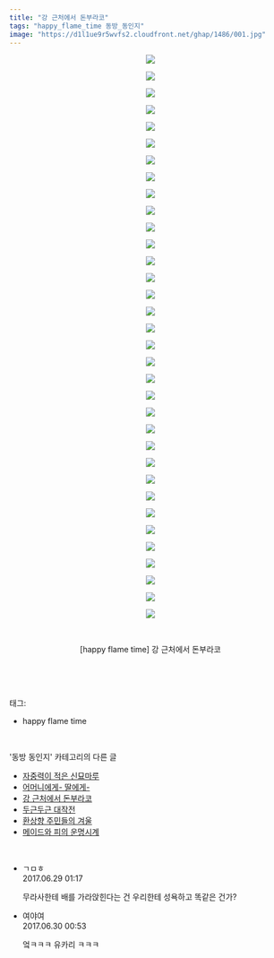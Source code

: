```yaml
---
title: "강 근처에서 돈부라코"
tags: "happy_flame_time 동방_동인지"
image: "https://d1l1ue9r5wvfs2.cloudfront.net/ghap/1486/001.jpg"
---
```

<div class="article">
<p style="text-align: center; clear: none; float: none;"><img src="{{ site.imgserver9 }}/ghap/1486/001.jpg"/></p>
<p style="text-align: center; clear: none; float: none;"><img src="{{ site.imgserver9 }}/ghap/1486/002.jpg"/></p>
<p style="text-align: center; clear: none; float: none;"><img src="{{ site.imgserver9 }}/ghap/1486/003.jpg"/></p>
<p style="text-align: center; clear: none; float: none;"><img src="{{ site.imgserver9 }}/ghap/1486/004.jpg"/></p>
<p style="text-align: center; clear: none; float: none;"><img src="{{ site.imgserver9 }}/ghap/1486/005.jpg"/></p>
<p style="text-align: center; clear: none; float: none;"><img src="{{ site.imgserver9 }}/ghap/1486/006.jpg"/></p>
<p style="text-align: center; clear: none; float: none;"><img src="{{ site.imgserver9 }}/ghap/1486/007.jpg"/></p>
<p style="text-align: center; clear: none; float: none;"><img src="{{ site.imgserver9 }}/ghap/1486/008.jpg"/></p>
<p style="text-align: center; clear: none; float: none;"><img src="{{ site.imgserver9 }}/ghap/1486/009.jpg"/></p>
<p style="text-align: center; clear: none; float: none;"><img src="{{ site.imgserver9 }}/ghap/1486/010.jpg"/></p>
<p style="text-align: center; clear: none; float: none;"><img src="{{ site.imgserver9 }}/ghap/1486/011.jpg"/></p>
<p style="text-align: center; clear: none; float: none;"><img src="{{ site.imgserver9 }}/ghap/1486/012.jpg"/></p>
<p style="text-align: center; clear: none; float: none;"><img src="{{ site.imgserver9 }}/ghap/1486/013.jpg"/></p>
<p style="text-align: center; clear: none; float: none;"><img src="{{ site.imgserver9 }}/ghap/1486/014.jpg"/></p>
<p style="text-align: center; clear: none; float: none;"><img src="{{ site.imgserver9 }}/ghap/1486/015.jpg"/></p>
<p style="text-align: center; clear: none; float: none;"><img src="{{ site.imgserver9 }}/ghap/1486/016.jpg"/></p>
<p style="text-align: center; clear: none; float: none;"><img src="{{ site.imgserver9 }}/ghap/1486/017.jpg"/></p>
<p style="text-align: center; clear: none; float: none;"><img src="{{ site.imgserver9 }}/ghap/1486/018.jpg"/></p>
<p style="text-align: center; clear: none; float: none;"><img src="{{ site.imgserver9 }}/ghap/1486/019.jpg"/></p>
<p style="text-align: center; clear: none; float: none;"><img src="{{ site.imgserver9 }}/ghap/1486/020.jpg"/></p>
<p style="text-align: center; clear: none; float: none;"><img src="{{ site.imgserver9 }}/ghap/1486/021.jpg"/></p>
<p style="text-align: center; clear: none; float: none;"><img src="{{ site.imgserver9 }}/ghap/1486/022.jpg"/></p>
<p style="text-align: center; clear: none; float: none;"><img src="{{ site.imgserver9 }}/ghap/1486/023.jpg"/></p>
<p style="text-align: center; clear: none; float: none;"><img src="{{ site.imgserver9 }}/ghap/1486/024.jpg"/></p>
<p style="text-align: center; clear: none; float: none;"><img src="{{ site.imgserver9 }}/ghap/1486/025.jpg"/></p>
<p style="text-align: center; clear: none; float: none;"><img src="{{ site.imgserver9 }}/ghap/1486/026.jpg"/></p>
<p style="text-align: center; clear: none; float: none;"><img src="{{ site.imgserver9 }}/ghap/1486/027.jpg"/></p>
<p style="text-align: center; clear: none; float: none;"><img src="{{ site.imgserver9 }}/ghap/1486/028.jpg"/></p>
<p style="text-align: center; clear: none; float: none;"><img src="{{ site.imgserver9 }}/ghap/1486/029.jpg"/></p>
<p style="text-align: center; clear: none; float: none;"><img src="{{ site.imgserver9 }}/ghap/1486/030.jpg"/></p>
<p style="text-align: center; clear: none; float: none;"><img src="{{ site.imgserver9 }}/ghap/1486/031.jpg"/></p>
<p style="text-align: center; clear: none; float: none;"><img src="{{ site.imgserver9 }}/ghap/1486/032.jpg"/></p>
<p style="text-align: center; clear: none; float: none;"><img src="{{ site.imgserver9 }}/ghap/1486/033.jpg"/></p>
<p style="text-align: center; clear: none; float: none;"><img src="{{ site.imgserver9 }}/ghap/1486/034.jpg"/></p>
<p style="text-align: center; clear: none; float: none;"><br/></p>
<p style="text-align: center; clear: none; float: none;">[happy flame time] 강 근처에서 돈부라코</p>
<p><br/></p>
</div><br/>
<div class="tagTrail">
<p>태그: </p>
<ul>
<li>happy flame time</li>
</ul>
</div><br/>
<div class="another">
<p>'동방 동인지' 카테고리의 다른 글</p>
<ul>
<li><a href="/ghap_1488">자중력이 적은 신묘마루</a></li>
<li><a href="/ghap_1487">어머니에게- 딸에게-</a></li>
<li><a href="/ghap_1486">강 근처에서 돈부라코</a></li>
<li><a href="/ghap_1485">두근두근 대작전</a></li>
<li><a href="/ghap_1483">환상향 주민들의 겨울</a></li>
<li><a href="/ghap_1482">메이드와 피의 운명시계</a></li>
</ul>
</div><br/>
<div class="cb_module cb_fluid">
<div class="cb_wrt cb_profile">
<div class="comment">
<ul>
<li class="cb_thumb_off" id="comment15024656">
<div class="cb_comment_area">
<div class="cb_info_area">
<div class="cb_section">
<span class="cb_nick_name">ㄱㅁㅎ</span>
</div>
<div class="cb_section">
<span class="cb_date">2017.06.29 01:17 </span>
</div>
</div>
<div class="cb_dsc_comment">
<p class="cb_dsc">
											무라사한테 배를 가라앉힌다는 건 우리한테 성욕하고 똑같은 건가?
										</p>
</div>
</div></li>
<li class="cb_thumb_off" id="comment15025492">
<div class="cb_comment_area">
<div class="cb_info_area">
<div class="cb_section">
<span class="cb_nick_name">여야여</span>
</div>
<div class="cb_section">
<span class="cb_date">2017.06.30 00:53 </span>
</div>
</div>
<div class="cb_dsc_comment">
<p class="cb_dsc">
											엌ㅋㅋㅋ 유카리 ㅋㅋㅋ
										</p>
</div>
</div></li>
</ul>
</div>
</div><!-- commentList close -->
</div><br/>
